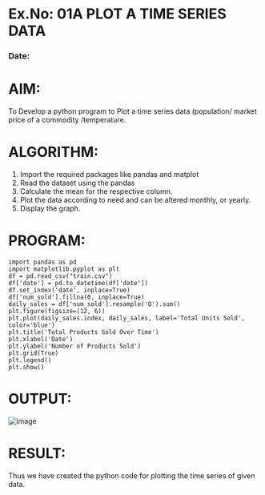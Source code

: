 # Ex.No: 01A PLOT A TIME SERIES DATA
###  Date: 

# AIM:
To Develop a python program to Plot a time series data (population/ market price of a commodity
/temperature.

# ALGORITHM:
1. Import the required packages like pandas and matplot
2. Read the dataset using the pandas
3. Calculate the mean for the respective column.
4. Plot the data according to need and can be altered monthly, or yearly.
5. Display the graph.

# PROGRAM:
```
import pandas as pd
import matplotlib.pyplot as plt
df = pd.read_csv("train.csv")
df['date'] = pd.to_datetime(df['date'])
df.set_index('date', inplace=True)
df['num_sold'].fillna(0, inplace=True)
daily_sales = df['num_sold'].resample('D').sum()
plt.figure(figsize=(12, 6))
plt.plot(daily_sales.index, daily_sales, label='Total Units Sold', color='blue')
plt.title('Total Products Sold Over Time')
plt.xlabel('Date')
plt.ylabel('Number of Products Sold')
plt.grid(True)
plt.legend()
plt.show()
```

# OUTPUT:
![image](https://github.com/user-attachments/assets/b789c961-379e-49ea-854d-35c1ae1a01bc)

# RESULT:
Thus we have created the python code for plotting the time series of given data.
